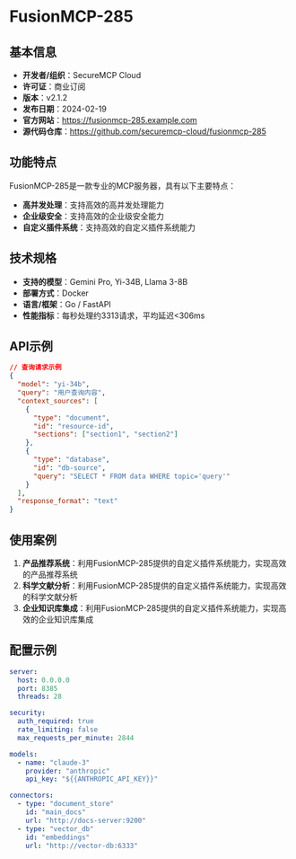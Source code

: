 # FusionMCP-285

## 基本信息

- **开发者/组织**：SecureMCP Cloud
- **许可证**：商业订阅
- **版本**：v2.1.2
- **发布日期**：2024-02-19
- **官方网站**：https://fusionmcp-285.example.com
- **源代码仓库**：https://github.com/securemcp-cloud/fusionmcp-285

## 功能特点

FusionMCP-285是一款专业的MCP服务器，具有以下主要特点：

- **高并发处理**：支持高效的高并发处理能力
- **企业级安全**：支持高效的企业级安全能力
- **自定义插件系统**：支持高效的自定义插件系统能力


## 技术规格

- **支持的模型**：Gemini Pro, Yi-34B, Llama 3-8B
- **部署方式**：Docker
- **语言/框架**：Go / FastAPI
- **性能指标**：每秒处理约3313请求，平均延迟<306ms

## API示例

```json
// 查询请求示例
{
  "model": "yi-34b",
  "query": "用户查询内容",
  "context_sources": [
    {
      "type": "document",
      "id": "resource-id",
      "sections": ["section1", "section2"]
    },
    {
      "type": "database",
      "id": "db-source",
      "query": "SELECT * FROM data WHERE topic='query'"
    }
  ],
  "response_format": "text"
}
```

## 使用案例

1. **产品推荐系统**：利用FusionMCP-285提供的自定义插件系统能力，实现高效的产品推荐系统
2. **科学文献分析**：利用FusionMCP-285提供的自定义插件系统能力，实现高效的科学文献分析
3. **企业知识库集成**：利用FusionMCP-285提供的自定义插件系统能力，实现高效的企业知识库集成


## 配置示例

```yaml
server:
  host: 0.0.0.0
  port: 8385
  threads: 28

security:
  auth_required: true
  rate_limiting: false
  max_requests_per_minute: 2844

models:
  - name: "claude-3"
    provider: "anthropic"
    api_key: "${{ANTHROPIC_API_KEY}}"

connectors:
  - type: "document_store"
    id: "main_docs"
    url: "http://docs-server:9200"
  - type: "vector_db"
    id: "embeddings"
    url: "http://vector-db:6333"
```